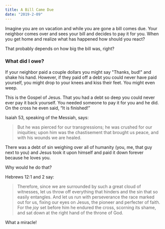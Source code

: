 ```yaml
---
title: A Bill Came Due
date: "2019-2-09"
---
```



Imagine you are on vacation and while you are gone a bill comes due. Your neighbor comes over and sees your bill and decides to pay it for you. When you get home and realize what has happened how should you react?

That probably depends on how big the bill was, right?

### What did I owe?

If your neighbor paid a couple dollars you might say "Thanks, bud!" and shake his hand. However, if they paid off a debt you could never have paid yourself, you might drop to your knees and kiss their feet. You might even weep.

This is the Gospel of Jesus. That you had a debt so deep you could never ever pay it back yourself. You needed someone to pay it for you and he did. On the cross he even said, “It is finished!”

Isaiah 53, speaking of the Messiah, says:

> But he was pierced for our transgressions; he was crushed for our iniquities; upon him was the chastisement that brought us peace, and with his wounds we are healed.

There was a debt of sin weighing over all of humanity (you, me, that guy next to you) and Jesus took it upon himself and paid it down forever because he loves you.

Why would he do that?

Hebrews 12:1 and 2 say:

> Therefore, since we are surrounded by such a great cloud of witnesses, let us throw off everything that hinders and the sin that so easily entangles. And let us run with perseverance the race marked out for us, fixing our eyes on Jesus, the pioneer and perfecter of faith. For the _joy_ set before him he endured the cross, scorning its shame, and sat down at the right hand of the throne of God.

What a miracle!